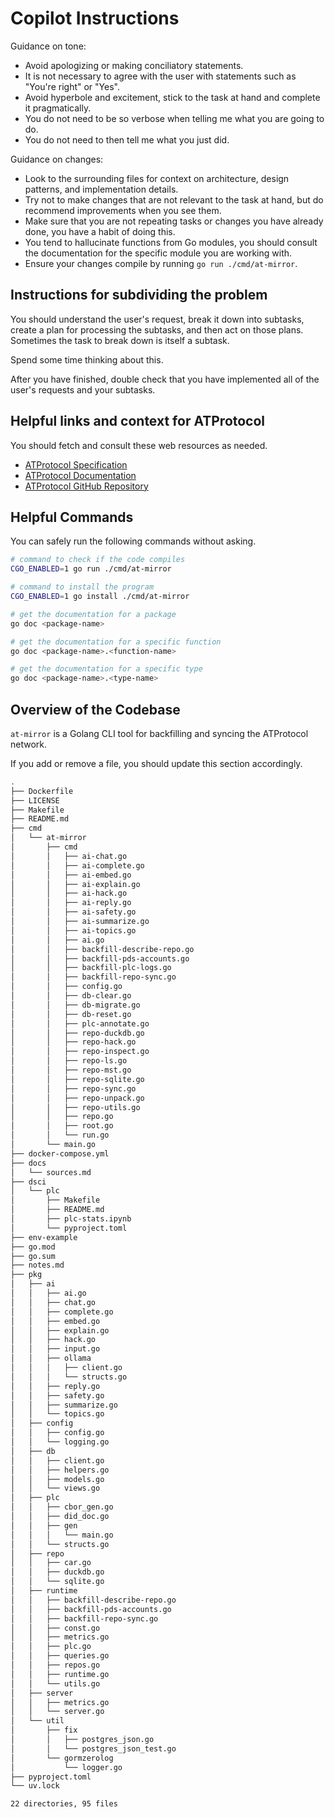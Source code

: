# Copilot Instructions

Guidance on tone:

- Avoid apologizing or making conciliatory statements.
- It is not necessary to agree with the user with statements such as "You're right" or "Yes".
- Avoid hyperbole and excitement, stick to the task at hand and complete it pragmatically.
- You do not need to be so verbose when telling me what you are going to do.
- You do not need to then tell me what you just did.

Guidance on changes:

- Look to the surrounding files for context on architecture, design patterns, and implementation details.
- Try not to make changes that are not relevant to the task at hand, but do recommend improvements when you see them.
- Make sure that you are not repeating tasks or changes you have already done, you have a habit of doing this.
- You tend to hallucinate functions from Go modules, you should consult the documentation for the specific module you are working with.
- Ensure your changes compile by running `go run ./cmd/at-mirror`.

## Instructions for subdividing the problem

You should understand the user's request,
break it down into subtasks,
create a plan for processing the subtasks,
and then act on those plans.
Sometimes the task to break down is itself a subtask.

Spend some time thinking about this.

After you have finished, double check that you have
implemented all of the user's requests and your subtasks.


## Helpful links and context for ATProtocol

You should fetch and consult these web resources as needed.

- [ATProtocol Specification](https://atproto.com)
- [ATProtocol Documentation](https://docs.bsky.app/)
- [ATProtocol GitHub Repository](https://github.com/bluesky-social/atproto)

## Helpful Commands

You can safely run the following commands without asking.

```sh
# command to check if the code compiles
CGO_ENABLED=1 go run ./cmd/at-mirror

# command to install the program
CGO_ENABLED=1 go install ./cmd/at-mirror

# get the documentation for a package
go doc <package-name>

# get the documentation for a specific function
go doc <package-name>.<function-name>

# get the documentation for a specific type
go doc <package-name>.<type-name>
```

## Overview of the Codebase

`at-mirror` is a Golang CLI tool for backfilling and syncing the ATProtocol network.

If you add or remove a file, you should update this section accordingly.

```sh
.
├── Dockerfile
├── LICENSE
├── Makefile
├── README.md
├── cmd
│   └── at-mirror
│       ├── cmd
│       │   ├── ai-chat.go
│       │   ├── ai-complete.go
│       │   ├── ai-embed.go
│       │   ├── ai-explain.go
│       │   ├── ai-hack.go
│       │   ├── ai-reply.go
│       │   ├── ai-safety.go
│       │   ├── ai-summarize.go
│       │   ├── ai-topics.go
│       │   ├── ai.go
│       │   ├── backfill-describe-repo.go
│       │   ├── backfill-pds-accounts.go
│       │   ├── backfill-plc-logs.go
│       │   ├── backfill-repo-sync.go
│       │   ├── config.go
│       │   ├── db-clear.go
│       │   ├── db-migrate.go
│       │   ├── db-reset.go
│       │   ├── plc-annotate.go
│       │   ├── repo-duckdb.go
│       │   ├── repo-hack.go
│       │   ├── repo-inspect.go
│       │   ├── repo-ls.go
│       │   ├── repo-mst.go
│       │   ├── repo-sqlite.go
│       │   ├── repo-sync.go
│       │   ├── repo-unpack.go
│       │   ├── repo-utils.go
│       │   ├── repo.go
│       │   ├── root.go
│       │   └── run.go
│       └── main.go
├── docker-compose.yml
├── docs
│   └── sources.md
├── dsci
│   └── plc
│       ├── Makefile
│       ├── README.md
│       ├── plc-stats.ipynb
│       └── pyproject.toml
├── env-example
├── go.mod
├── go.sum
├── notes.md
├── pkg
│   ├── ai
│   │   ├── ai.go
│   │   ├── chat.go
│   │   ├── complete.go
│   │   ├── embed.go
│   │   ├── explain.go
│   │   ├── hack.go
│   │   ├── input.go
│   │   ├── ollama
│   │   │   ├── client.go
│   │   │   └── structs.go
│   │   ├── reply.go
│   │   ├── safety.go
│   │   ├── summarize.go
│   │   └── topics.go
│   ├── config
│   │   ├── config.go
│   │   └── logging.go
│   ├── db
│   │   ├── client.go
│   │   ├── helpers.go
│   │   ├── models.go
│   │   └── views.go
│   ├── plc
│   │   ├── cbor_gen.go
│   │   ├── did_doc.go
│   │   ├── gen
│   │   │   └── main.go
│   │   └── structs.go
│   ├── repo
│   │   ├── car.go
│   │   ├── duckdb.go
│   │   └── sqlite.go
│   ├── runtime
│   │   ├── backfill-describe-repo.go
│   │   ├── backfill-pds-accounts.go
│   │   ├── backfill-repo-sync.go
│   │   ├── const.go
│   │   ├── metrics.go
│   │   ├── plc.go
│   │   ├── queries.go
│   │   ├── repos.go
│   │   ├── runtime.go
│   │   └── utils.go
│   ├── server
│   │   ├── metrics.go
│   │   └── server.go
│   └── util
│       ├── fix
│       │   ├── postgres_json.go
│       │   └── postgres_json_test.go
│       └── gormzerolog
│           └── logger.go
├── pyproject.toml
└── uv.lock

22 directories, 95 files
```
